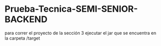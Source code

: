 # Prueba-Tecnica-SEMI-SENIOR-BACKEND

para correr el proyecto de la sección 3 ejecutar el jar que se encuentra en la carpeta /target
